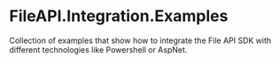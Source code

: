 # FileAPI.Integration.Examples
Collection of examples that show how to integrate the File API SDK with different technologies like Powershell or AspNet.
